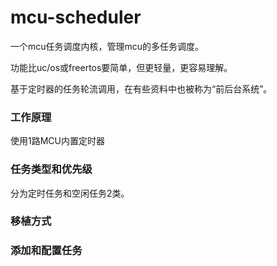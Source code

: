 # mcu-scheduler

一个mcu任务调度内核，管理mcu的多任务调度。

功能比uc/os或freertos要简单，但更轻量，更容易理解。

基于定时器的任务轮流调用，在有些资料中也被称为“前后台系统”。

### 工作原理
使用1路MCU内置定时器

### 任务类型和优先级
分为定时任务和空闲任务2类。

### 移植方式

### 添加和配置任务